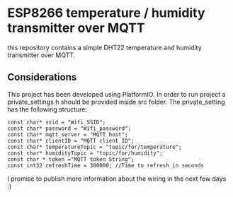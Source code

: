# ESP8266 temperature / humidity transmitter over MQTT 
 this repository contains a simple DHT22 temperature and humidity transmitter over MQTT.

 ## Considerations
 This project has been developed using PlatformIO. In order to run project a private_settings.h should be provided inside src folder. The private_setting has the following structure:

 ````
const char* ssid = "Wifi_SSID";
const char* password = "Wifi_password";
const char* mqtt_server = "MQTT host";
const char* clientID = "MQTT client ID";
const char* temperatureTopic = "topic/for/temperature";
const char* humidityTopic = "topic/for/humidity";
const char * token ="MQTT token String";
const int32 refreshTime = 300000; //Time to refresh in seconds
 ````
 
I promise to publish more information about the wiring in the next few days :)